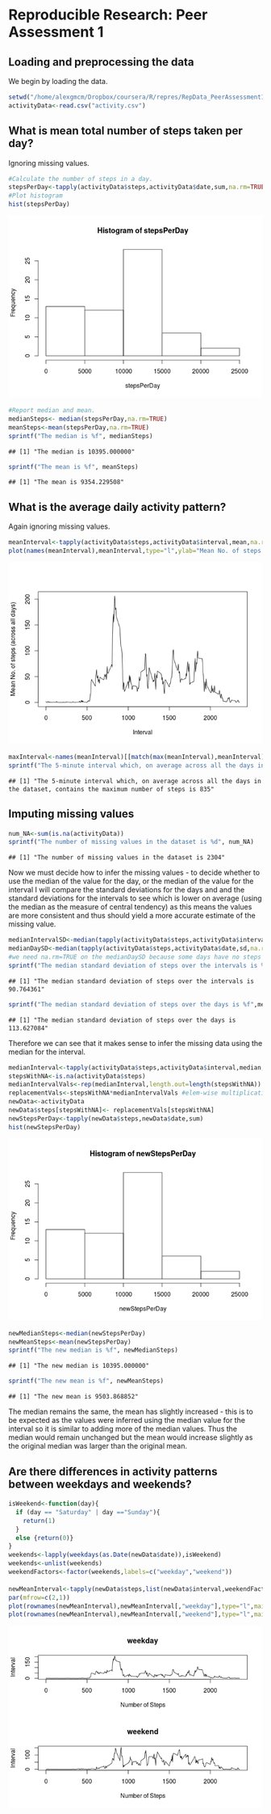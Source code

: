 # Reproducible Research: Peer Assessment 1


## Loading and preprocessing the data
We begin by loading the data.


```r
setwd("/home/alexgmcm/Dropbox/coursera/R/repres/RepData_PeerAssessment1")
activityData<-read.csv("activity.csv")
```



## What is mean total number of steps taken per day?

Ignoring missing values.


```r
#Calculate the number of steps in a day.
stepsPerDay<-tapply(activityData$steps,activityData$date,sum,na.rm=TRUE)
#Plot histogram
hist(stepsPerDay)
```

![](PA1_template_files/figure-html/unnamed-chunk-2-1.png) 

```r
#Report median and mean.
medianSteps<- median(stepsPerDay,na.rm=TRUE)
meanSteps<-mean(stepsPerDay,na.rm=TRUE)
sprintf("The median is %f", medianSteps)
```

```
## [1] "The median is 10395.000000"
```

```r
sprintf("The mean is %f", meanSteps)
```

```
## [1] "The mean is 9354.229508"
```




## What is the average daily activity pattern?
Again ignoring missing values.

```r
meanInterval<-tapply(activityData$steps,activityData$interval,mean,na.rm=TRUE)
plot(names(meanInterval),meanInterval,type="l",ylab="Mean No. of steps (across all days)",xlab="Interval")
```

![](PA1_template_files/figure-html/unnamed-chunk-3-1.png) 

```r
maxInterval<-names(meanInterval)[[match(max(meanInterval),meanInterval)]]
sprintf("The 5-minute interval which, on average across all the days in the dataset, contains the maximum number of steps is %s", maxInterval)
```

```
## [1] "The 5-minute interval which, on average across all the days in the dataset, contains the maximum number of steps is 835"
```



## Imputing missing values


```r
num_NA<-sum(is.na(activityData))
sprintf("The number of missing values in the dataset is %d", num_NA)
```

```
## [1] "The number of missing values in the dataset is 2304"
```

Now we must decide how to infer the missing values - to decide whether to use the median of the value for the day, or the median of the value for the interval I will compare the standard deviations for the days and and the standard deviations for the intervals to see which is lower on average (using the median as the measure of central tendency) as this means the values are more consistent and thus should yield a more accurate estimate of the missing value.


```r
medianIntervalSD<-median(tapply(activityData$steps,activityData$interval,sd,na.rm=TRUE))
medianDaySD<-median(tapply(activityData$steps,activityData$date,sd,na.rm=TRUE),na.rm=TRUE)
#we need na.rm=TRUE on the medianDaySD because some days have no steps data at all
sprintf("The median standard deviation of steps over the intervals is %f", medianIntervalSD)
```

```
## [1] "The median standard deviation of steps over the intervals is 90.764361"
```

```r
sprintf("The median standard deviation of steps over the days is %f",medianDaySD)
```

```
## [1] "The median standard deviation of steps over the days is 113.627084"
```

Therefore we can see that it makes sense to infer the missing data using the median for the interval.


```r
medianInterval<-tapply(activityData$steps,activityData$interval,median,na.rm=TRUE)
stepsWithNA<-is.na(activityData$steps)
medianIntervalVals<-rep(medianInterval,length.out=length(stepsWithNA))
replacementVals<-stepsWithNA*medianIntervalVals #elem-wise multiplication with logical
newData<-activityData
newData$steps[stepsWithNA]<- replacementVals[stepsWithNA]
newStepsPerDay<-tapply(newData$steps,newData$date,sum)
hist(newStepsPerDay)
```

![](PA1_template_files/figure-html/unnamed-chunk-6-1.png) 

```r
newMedianSteps<-median(newStepsPerDay)
newMeanSteps<-mean(newStepsPerDay)
sprintf("The new median is %f", newMedianSteps)
```

```
## [1] "The new median is 10395.000000"
```

```r
sprintf("The new mean is %f", newMeanSteps)
```

```
## [1] "The new mean is 9503.868852"
```

The median remains the same, the mean has slightly increased - this is to be expected as the values were inferred using the median value for the interval so it is similar to adding more of the median values. Thus the median would remain unchanged but the mean would increase slightly as the original median was larger than the original mean.


## Are there differences in activity patterns between weekdays and weekends?


```r
isWeekend<-function(day){
  if (day == "Saturday" | day =="Sunday"){
    return(1)
  }
  else {return(0)}
}
weekends<-lapply(weekdays(as.Date(newData$date)),isWeekend)
weekends<-unlist(weekends)
weekendFactors<-factor(weekends,labels=c("weekday","weekend"))

newMeanInterval<-tapply(newData$steps,list(newData$interval,weekendFactors),mean)
par(mfrow=c(2,1))
plot(rownames(newMeanInterval),newMeanInterval[,"weekday"],type="l",main="weekday",xlab="Number of Steps",ylab="Interval")
plot(rownames(newMeanInterval),newMeanInterval[,"weekend"],type="l",main="weekend",xlab="Number of Steps",ylab="Interval")
```

![](PA1_template_files/figure-html/unnamed-chunk-7-1.png) 
